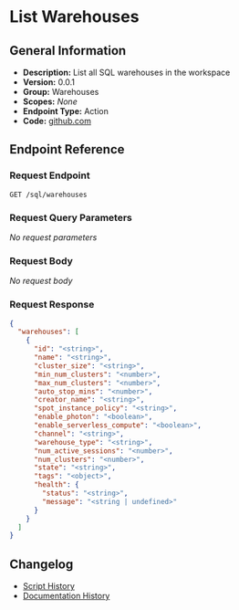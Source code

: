 <!-- BEGIN GENERATED CONTENT -->
# List Warehouses

## General Information

- **Description:** List all SQL warehouses in the workspace
- **Version:** 0.0.1
- **Group:** Warehouses
- **Scopes:** _None_
- **Endpoint Type:** Action
- **Code:** [github.com](https://github.com/NangoHQ/integration-templates/tree/main/integrations/databricks-workspace/actions/list-warehouses.ts)


## Endpoint Reference

### Request Endpoint

`GET /sql/warehouses`

### Request Query Parameters

_No request parameters_

### Request Body

_No request body_

### Request Response

```json
{
  "warehouses": [
    {
      "id": "<string>",
      "name": "<string>",
      "cluster_size": "<string>",
      "min_num_clusters": "<number>",
      "max_num_clusters": "<number>",
      "auto_stop_mins": "<number>",
      "creator_name": "<string>",
      "spot_instance_policy": "<string>",
      "enable_photon": "<boolean>",
      "enable_serverless_compute": "<boolean>",
      "channel": "<string>",
      "warehouse_type": "<string>",
      "num_active_sessions": "<number>",
      "num_clusters": "<number>",
      "state": "<string>",
      "tags": "<object>",
      "health": {
        "status": "<string>",
        "message": "<string | undefined>"
      }
    }
  ]
}
```

## Changelog

- [Script History](https://github.com/NangoHQ/integration-templates/commits/main/integrations/databricks-workspace/actions/list-warehouses.ts)
- [Documentation History](https://github.com/NangoHQ/integration-templates/commits/main/integrations/databricks-workspace/actions/list-warehouses.md)

<!-- END  GENERATED CONTENT -->

